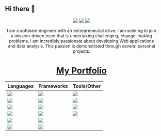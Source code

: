 ## Hi there 👋

<p align="center">
 
 <img src="https://badges.pufler.dev/visits/JayNode/JayNode"/> 
 <img src="https://badges.pufler.dev/repos/JayNode"/>
 <img src="https://badges.pufler.dev/commits/monthly/JayNode" />
</p>

<p align="center">
I am a software engineer with an entrepreneurial drive. I am seeking to join a mission-driven team that is undertaking challenging, change-making problems. I am incredibly passionate about developing Web applications and data analysis. This passion is demonstrated through several personal projects.
</p>
<h1 align="center"><a href="">My Portfolio</a></h1>

<center>
 
| Languages  | Frameworks | Tools/Other |
| :------------- | :------------- | :------------- |
| <img src="https://img.shields.io/badge/Python-FFD43B?style=for-the-badge&logo=python&logoColor=blue"> | <img src="https://img.shields.io/badge/React-20232A?style=for-the-badge&logo=react&logoColor=61DAFB"> | <img src="https://img.shields.io/badge/MongoDB-4EA94B?style=for-the-badge&logo=mongodb&logoColor=white">
| <img src="https://img.shields.io/badge/JavaScript-323330?style=for-the-badge&logo=javascript&logoColor=F7DF1E"> | <img src="https://img.shields.io/badge/Bootstrap-563D7C?style=for-the-badge&logo=bootstrap&logoColor=white"> | <img src="https://img.shields.io/badge/GIT-E44C30?style=for-the-badge&logo=git&logoColor=white">
| <img src="https://img.shields.io/badge/HTML5-E34F26?style=for-the-badge&logo=html5&logoColor=white"> | <img src="https://img.shields.io/badge/Node%20js-339933?style=for-the-badge&logo=nodedotjs&logoColor=white"> | <img src="https://img.shields.io/badge/Pandas-2C2D72?style=for-the-badge&logo=pandas&logoColor=white">
| <img src="https://img.shields.io/badge/CSS3-1572B6?style=for-the-badge&logo=css3&logoColor=white"> | <img src="https://img.shields.io/badge/Express%20js-000000?style=for-the-badge&logo=express&logoColor=white"> | <img src="https://img.shields.io/badge/GitHub-100000?style=for-the-badge&logo=github&logoColor=white">
| <img src="https://img.shields.io/badge/C%2B%2B-00599C?style=for-the-badge&logo=c%2B%2B&logoColor=white"> | <img src="https://img.shields.io/badge/Vue%20js-35495E?style=for-the-badge&logo=vuedotjs&logoColor=4FC08D"> | |
| <img src="https://img.shields.io/badge/MySQL-005C84?style=for-the-badge&logo=mysql&logoColor=white"> | <img src="https://img.shields.io/badge/Docker-2CA5E0?style=for-the-badge&logo=docker&logoColor=white"> | |

</center>

